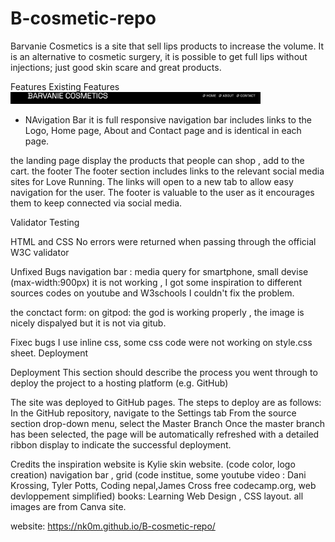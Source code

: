 # B-cosmetic-repo

Barvanie Cosmetics is a site that sell lips products to increase the volume. It is an alternative to cosmetic surgery, it is possible to get full lips without injections; just good skin scare and great products.

Features
Existing Features
<img src= "Screenshot 1.png" width="400px">

- NAvigation Bar 
it is full responsive navigation bar includes links to the Logo, Home page, About and Contact page and is identical in each page. 

the landing page
display the products that people can shop , add to the cart.
the footer 
The footer section includes links to the relevant social media sites for Love Running. The links will open to a new tab to allow easy navigation for the user.
The footer is valuable to the user as it encourages them to keep connected via social media.

Validator Testing

HTML and  CSS 
No errors were returned when passing through the official W3C validator


Unfixed Bugs
navigation bar : media query for smartphone, small devise (max-width:900px) it is not working , I got some inspiration to different sources codes on youtube and W3schools I couldn't fix the problem.

the conctact form:
on gitpod: the god is working properly , the image is nicely dispalyed but it is not via gitub.

Fixec bugs
I use inline css, some css code were not working on style.css sheet. 
Deployment

Deployment
This section should describe the process you went through to deploy the project to a hosting platform (e.g. GitHub)

The site was deployed to GitHub pages. The steps to deploy are as follows:
In the GitHub repository, navigate to the Settings tab
From the source section drop-down menu, select the Master Branch
Once the master branch has been selected, the page will be automatically refreshed with a detailed ribbon display to indicate the successful deployment.


Credits
 the inspiration website is Kylie skin website. (code color, logo creation)
 navigation bar , grid (code institue, some youtube video : Dani Krossing, Tyler Potts, Coding nepal,James Cross free codecamp.org, web devloppement simplified) 
books: Learning Web Design , CSS layout.
all images are from Canva site.

website: https://nk0m.github.io/B-cosmetic-repo/
